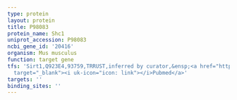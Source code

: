 ```yaml
---
type: protein
layout: protein
title: P98083
protein_name: Shc1
uniprot_accession: P98083
ncbi_gene_id: '20416'
organism: Mus musculus
function: target gene
tfs: 'Sirt1,Q923E4,93759,TRRUST,inferred by curator,&ensp;<a href="https://www.ncbi.nlm.nih.gov/pubmed/?term=21778425%5Buid%5D"
  target="_blank"><i uk-icon="icon: link"></i>Pubmed</a>'
targets: ''
binding_sites: ''
---
```

